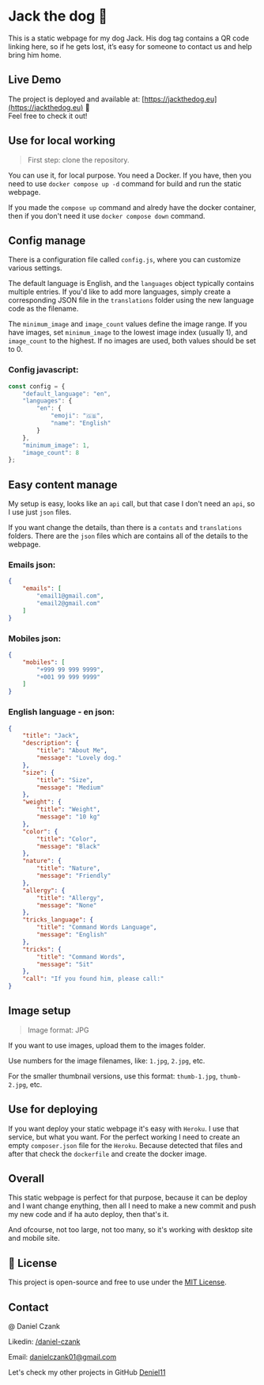 
# Jack the dog 🐾

This is a static webpage for my dog Jack. His dog tag contains a QR code linking here, so if he gets lost, it’s easy for someone to contact us and help bring him home.

## Live Demo

The project is deployed and available at: [https://jackthedog.eu](https://jackthedog.eu) 🐾  
Feel free to check it out!

## Use for local working

> First step: clone the repository.

You can use it, for local purpose. You need a Docker. If you have, then you need to use `docker compose up -d` command for build and run the static webpage.

If you made the `compose up` command and alredy have the docker container, then if you don't need it use `docker compose down` command.

## Config manage

There is a configuration file called `config.js`, where you can customize various settings.

The default language is English, and the `languages` object typically contains multiple entries. If you'd like to add more languages, simply create a corresponding JSON file in the `translations` folder using the new language code as the filename.

The `minimum_image` and `image_count` values define the image range. If you have images, set `minimum_image` to the lowest image index (usually 1), and `image_count` to the highest. If no images are used, both values should be set to 0.

### Config javascript:
```javascript
const config = {
    "default_language": "en",
    "languages": {
        "en": {
            "emoji": "🇬🇧",
            "name": "English"
        }
    },
    "minimum_image": 1,
    "image_count": 8
};
```

## Easy content manage

My setup is easy, looks like an `api` call, but that case I don't need an `api`, so I use just `json` files.

If you want change the details, than there is a `contats` and `translations` folders. There are the `json` files which are contains all of the details to the webpage.

### Emails json:
```json
{
    "emails": [
        "email1@gmail.com",
        "email2@gmail.com"
    ]
}

```

### Mobiles json:
```json
{
    "mobiles": [
        "+999 99 999 9999",
        "+001 99 999 9999"
    ]
}

```

### English language - en json:
```json
{
    "title": "Jack",
    "description": {
        "title": "About Me",
        "message": "Lovely dog."
    },
    "size": {
        "title": "Size",
        "message": "Medium"
    },
    "weight": {
        "title": "Weight",
        "message": "10 kg"
    },
    "color": {
        "title": "Color",
        "message": "Black"
    },
    "nature": {
        "title": "Nature",
        "message": "Friendly"
    },
    "allergy": {
        "title": "Allergy",
        "message": "None"
    },
    "tricks_language": {
        "title": "Command Words Language",
        "message": "English"
    },
    "tricks": {
        "title": "Command Words",
        "message": "Sit"
    },
    "call": "If you found him, please call:"
}

```

## Image setup

> Image format: JPG

If you want to use images, upload them to the images folder.

Use numbers for the image filenames, like: `1.jpg`, `2.jpg`, etc.

For the smaller thumbnail versions, use this format: `thumb-1.jpg`, `thumb-2.jpg`, etc.

## Use for deploying

If you want deploy your static webpage it's easy with `Heroku`. I use that service, but what you want. For the perfect working I need to create an empty `composer.json` file for the `Heroku`. Because detected that files and after that check the `dockerfile` and create the docker image.

## Overall

This static webpage is perfect for that purpose, because it can be deploy and I want change enything, then all I need to make a new commit and push my new code and if ha auto deploy, then that's it.

And ofcourse, not too large, not too many, so it's working with desktop site and mobile site.

## 📜 License
This project is open-source and free to use under the [MIT License](https://opensource.org/license/mit/).

## Contact

@ Daniel Czank

Likedin: [/daniel-czank](https://www.linkedin.com/in/daniel-czank/)

Email: danielczank01@gmail.com

Let's check my other projects in GitHub [Deniel11](https://github.com/Deniel11)